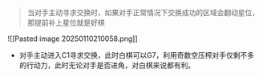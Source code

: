>当对手主动寻求交换时，如果对手正常情况下交换成功的区域会翻动星位，那提前补上星位就是好棋

![[Pasted image 20250110210058.png]]
* 对手主动进入C1寻求交换，此时白棋可以G7，利用奇数空压榨对手仅剩不多的行动力，此时无论对手是否进角，对白棋来说都有利。
